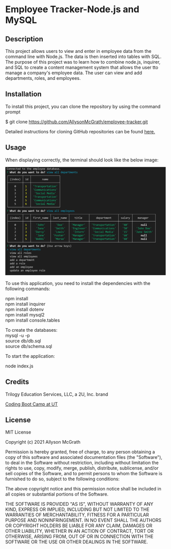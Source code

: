 # Employee Tracker-Node.js and MySQL

## Description

This project allows users to view and enter in employee data from the command line with Node.js. The data is then inserted into tables with SQL. The purpose of this project was to learn how to combine node.js, inquirer, and SQL to create a content management system that allows the user tto manage a company's employee data. The user can view and add departments, roles, and employees.


## Installation

To install this project, you can clone the repository by using the command prompt

$ git clone https://github.com/AllysonMcGrath/employee-tracker.git

Detailed instructions for cloning GitHub repositories can be found [here.](https://docs.github.com/en/github/creating-cloning-and-archiving-repositories/cloning-a-repository-from-github/cloning-a-repository)



## Usage

When displaying correctly, the terminal should look like the below image:

![Command line with question prompts](/assets/employeetracker.JPG)

To use this application, you need to install the dependencies with the following commands:

npm install<br/>
npm install inquirer<br/>
npm install dotenv<br/>
npm install mysql2<br/>
npm install console.tables<br/>

To create the databases:<br/>
mysql -u <username> -p <password><br/>
source db/db.sql<br/>
source db/schema.sql<br/>

To start the application:

node index.js

## Credits

Trilogy Education Services, LLC, a 2U, Inc. brand

[Coding Boot Camp at UT](https://github.com/the-Coding-Boot-Camp-at-UT)



## License

MIT License

Copyright (c) 2021 Allyson McGrath

Permission is hereby granted, free of charge, to any person obtaining a copy
of this software and associated documentation files (the "Software"), to deal
in the Software without restriction, including without limitation the rights
to use, copy, modify, merge, publish, distribute, sublicense, and/or sell
copies of the Software, and to permit persons to whom the Software is
furnished to do so, subject to the following conditions:

The above copyright notice and this permission notice shall be included in all
copies or substantial portions of the Software.

THE SOFTWARE IS PROVIDED "AS IS", WITHOUT WARRANTY OF ANY KIND, EXPRESS OR
IMPLIED, INCLUDING BUT NOT LIMITED TO THE WARRANTIES OF MERCHANTABILITY,
FITNESS FOR A PARTICULAR PURPOSE AND NONINFRINGEMENT. IN NO EVENT SHALL THE
AUTHORS OR COPYRIGHT HOLDERS BE LIABLE FOR ANY CLAIM, DAMAGES OR OTHER
LIABILITY, WHETHER IN AN ACTION OF CONTRACT, TORT OR OTHERWISE, ARISING FROM,
OUT OF OR IN CONNECTION WITH THE SOFTWARE OR THE USE OR OTHER DEALINGS IN THE
SOFTWARE.
